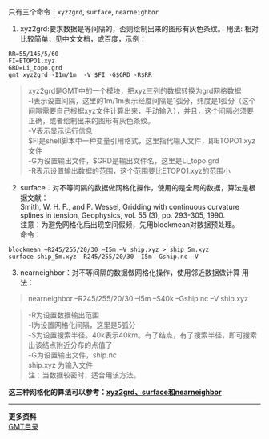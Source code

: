 只有三个命令：`xyz2grd`, `surface`, `nearneighbor`
1. xyz2grd:要求数据是等间隔的，否则绘制出来的图形有灰色条纹。
用法: 相对比较简单，见中文文档，或百度，示例：
```shell
RR=55/145/5/60
FI=ETOPO1.xyz
GRD=Li_topo.grd
gmt xyz2grd -I1m/1m  -V $FI -G$GRD -R$RR
```
> xyz2grd是GMT中的一个模块，把xyz三列的数据转换为grd网格数据  
-I表示设置间隔，这里的1m/1m表示经度间隔是1弧分，纬度是1弧分（这个间隔需要自己根据xyz文件计算出来，手动输入），并且，这个间隔必须要正确，或者绘制出来的图形有灰色条纹。  
-V表示显示运行信息  
\$FI是shell脚本中一种变量引用格式，这里指代输入文件，即ETOPO1.xyz文件  
-G为设置输出文件，$GRD是输出文件名，这里是Li_topo.grd  
-R表示设置输出数据的范围，这个范围要比ETOPO1.xyz的范围小  

2. surface：对不等间隔的数据做网格化操作，使用的是全局的数据，算法是根据文献：  
Smith, W. H. F., and P. Wessel, Gridding with continuous curvature splines in tension, Geophysics, vol. 55 (3), pp. 293-305, 1990.  
注意：为避免网格化后出现空间假频，先用blockmean对数据预处理。  
命令：
```
blockmean –R245/255/20/30 –I5m –V ship.xyz > ship_5m.xyz   
surface ship_5m.xyz –R245/255/20/30 –I5m –Gship.nc –V
```

3. nearneighbor：对不等间隔的数据做网格化操作，使用邻近数据做计算
用法：
> nearneighbor –R245/255/20/30 –I5m –S40k –Gship.nc –V ship.xyz 

> -R为设置数据输出范围  
-I为设置网格化间隔，这里是5弧分  
-S为设置搜索半径。40k表示40km。有了结点，有了搜索半径，即可搜索出该结点附近分布的点值了  
-G为设置输出文件，ship.nc  
ship.xyz 为输入文件  
注：当数据较密时，适合用该方法。  

**这三种网格化的算法可以参考：[xyz2grd、surface和nearneighbor](https://www.jianshu.com/p/9b961e3e1290)**  

---

**更多资料**  
[GMT目录](https://www.jianshu.com/p/321f67983c42)
